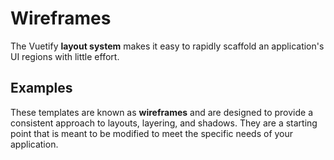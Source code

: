 # Wireframes

The Vuetify **layout system** makes it easy to rapidly scaffold an application's UI regions with little effort.

## Examples

These templates are known as **wireframes** and are designed to provide a consistent approach to layouts, layering, and shadows. They are a starting point that is meant to be modified to meet the specific needs of your application.

<wireframe-examples></wireframe-examples>

<app-alerts type="info" 
			content=" Additional information on how these templates are structured is located on the [Application page](/components/application/).">
</app-alerts>
